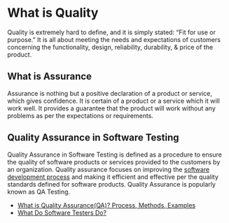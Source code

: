 # What is Quality

Quality is extremely hard to define, and it is simply stated: “Fit for use or purpose.” It is all about meeting the needs and expectations of customers concerning the functionality, design, reliability, durability, & price of the product.

## What is Assurance

Assurance is nothing but a positive declaration of a product or service, which gives confidence. It is certain of a product or a service which it will work well. It provides a guarantee that the product will work without any problems as per the expectations or requirements.

## Quality Assurance in Software Testing

Quality Assurance in Software Testing is defined as a procedure to ensure the quality of software products or services provided to the customers by an organization. Quality assurance focuses on improving the [software development process](https://www.guru99.com/software-development-life-cycle-tutorial.html) and making it efficient and effective per the quality standards defined for software products. Quality Assurance is popularly known as QA Testing.

- [What is Quality Assurance(QA)? Process, Methods, Examples](https://www.guru99.com/all-about-quality-assurance.html)
- [What Do Software Testers Do?](https://www.ministryoftesting.com/dojo/lessons/what-do-software-testers-do-version-0-1)
